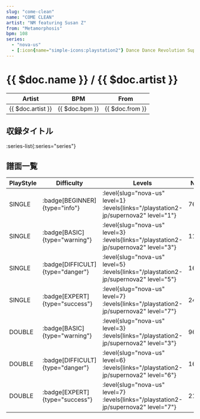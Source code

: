 ```yaml
---
slug: "come-clean"
name: "COME CLEAN"
artist: "NM featuring Susan Z"
from: "Metamorphosis"
bpm: 108
series:
  - "nova-us"
  - [:icon{name="simple-icons:playstation2"} Dance Dance Revolution SuperNOVA2 :icon{name="flag:jp-4x3"}](/playstation2-jp/supernova2)
---
```


# {{ $doc.name }} / {{ $doc.artist }}

|Artist|BPM|From|
|------|---|----|
|{{ $doc.artist }}|{{ $doc.bpm }}|{{ $doc.from }}|

## 収録タイトル

:series-list{:series="series"}

## 譜面一覧

|PlayStyle|Difficulty|Levels|Notes|Movie|
|---------|----------|------|-----|-----|
|SINGLE| :badge[BEGINNER]{type="info"}|<div class="field is-grouped is-grouped-multiline"> :level{slug="nova-us" level=1}  :levels{links="/playstation2-jp/supernova2" level="1"}</div>|76/1||
|SINGLE| :badge[BASIC]{type="warning"}|<div class="field is-grouped is-grouped-multiline"> :level{slug="nova-us" level=3}  :levels{links="/playstation2-jp/supernova2" level="3"}</div>|116/4||
|SINGLE| :badge[DIFFICULT]{type="danger"}|<div class="field is-grouped is-grouped-multiline"> :level{slug="nova-us" level=5}  :levels{links="/playstation2-jp/supernova2" level="5"}</div>|168/15||
|SINGLE| :badge[EXPERT]{type="success"}|<div class="field is-grouped is-grouped-multiline"> :level{slug="nova-us" level=7}  :levels{links="/playstation2-jp/supernova2" level="7"}</div>|249/11||
|DOUBLE| :badge[BASIC]{type="warning"}|<div class="field is-grouped is-grouped-multiline"> :level{slug="nova-us" level=3}  :levels{links="/playstation2-jp/supernova2" level="3"}</div>|96/2||
|DOUBLE| :badge[DIFFICULT]{type="danger"}|<div class="field is-grouped is-grouped-multiline"> :level{slug="nova-us" level=6}  :levels{links="/playstation2-jp/supernova2" level="6"}</div>|161/15||
|DOUBLE| :badge[EXPERT]{type="success"}|<div class="field is-grouped is-grouped-multiline"> :level{slug="nova-us" level=7}  :levels{links="/playstation2-jp/supernova2" level="7"}</div>|216/27||
